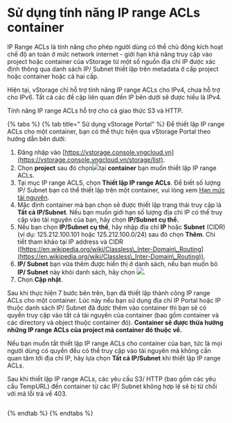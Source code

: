 # Sử dụng tính năng IP range ACLs container

IP Range ACLs là tính năng cho phép người dùng có thể chủ động kích hoạt chế độ an toàn ở mức network internet - giới hạn khả năng truy cập vào project hoặc container của vStorage từ một số nguồn địa chỉ IP được xác định thông qua danh sách IP/ Subnet thiết lập trên metadata ở cấp project hoặc container hoặc cả hai cấp.

Hiện tại, vStorage chỉ hỗ trợ tính năng IP range ACLs cho IPv4, chưa hỗ trợ cho IPv6. Tất cả các đề cập liên quan đến IP bên dưới sẽ được hiểu là IPv4.

Tính năng IP range ACLs hỗ trợ cho cả giao thức S3 và HTTP.



{% tabs %}
{% tab title=" Sử dụng vStorage Portal" %}
Để thiết lập IP range ACLs cho một container, bạn có thể thực hiện qua vStorage Portal theo hướng dẫn bên dưới:&#x20;

1. Đăng nhập vào [https://vstorage.console.vngcloud.vn](https://vstorage.console.vngcloud.vn/storage/list).
2. Chọn **project** sau đó chọn![](https://docs.vngcloud.vn/download/thumbnails/59802032/image2023-5-24\_9-5-19.png?version=1\&modificationDate=1684893919000\&api=v2)tại **container** bạn muốn thiết lập IP range ACLs.
3. Tại mục IP range ACLS, chọn **Thiết lập IP range ACLs**. Để biết số lượng IP/ Subnet bạn có thể thiết lập trên một container, vui lòng xem [Hạn mức tài nguyên](../../han-muc-tai-nguyen.md).
4. Mặc định container mà bạn chọn sẽ được thiết lập trạng thái truy cập là **Tất cả IP/Subnet**. Nếu bạn muốn giới hạn số lượng địa chỉ IP có thể truy cập vào tài nguyên của bạn, hãy chọn **IP/Subnet cụ thể.**
5. Nếu bạn chọn **IP/Subnet cụ thể**, hãy nhập địa chỉ **IP** hoặc **Subnet** (CIDR) (ví dụ: 125.212.100.101 hoặc 125.212.100.0/24) sau đó chọn **Thêm**. Chi tiết tham khảo tại IP address và CIDR ([https://en.wikipedia.org/wiki/Classless\_Inter-Domain\_Routing](https://en.wikipedia.org/wiki/Classless\_Inter-Domain\_Routing)).
6. **IP/ Subnet** bạn vừa thêm được hiển thị ở danh sách, nếu bạn muốn bỏ **IP/ Subnet** này khỏi danh sách, hãy chọn ![](https://docs.vngcloud.vn/download/thumbnails/59802032/image2023-5-9\_13-17-46.png?version=1\&modificationDate=1683613236000\&api=v2).
7. Chọn **Cập nhật**.

Sau khi thực hiện 7 bước bên trên, bạn đã thiết lập thành công IP range ACLs cho một container. Lúc này nếu bạn sử dụng địa chỉ IP Portal hoặc IP thuộc danh sách IP/ Subnet đã được thêm vào container thì bạn sẽ có quyền truy cập vào tất cả tài nguyên của container (bao gồm container và các directory và object thuộc container đó). **Container sẽ được thừa hưởng những IP range ACLs của project mà container đó thuộc về.**&#x20;

Nếu bạn muốn tắt thiết lập IP range ACLs cho container của bạn, tức là mọi người dùng có quyền đều có thể truy cập vào tài nguyên mà không cần quan tâm tới địa chỉ IP, hãy lựa chọn **Tất cả IP/Subnet** khi thiết lập IP range ACLs.

Sau khi thiết lập IP range ACLs, các yêu cầu S3/ HTTP (bao gồm các yêu cầu TempURL) đến container từ các IP/ Subnet không hợp lệ sẽ bị từ chối với mã lỗi trả về 403.

<figure><img src="../../../../../.gitbook/assets/Su_dung_tinh_nang_IP_range_ACLs_Container.gif" alt=""><figcaption></figcaption></figure>
{% endtab %}
{% endtabs %}
